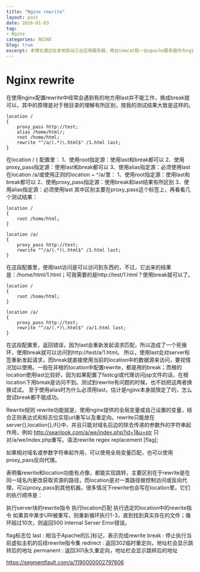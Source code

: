 ```yaml
---
title: "Nginx rewrite"
layout: post
date: 2016-01-03
tag:
- Nginx
categories: NGINX
blog: true
excerpt: 本博文通过在本地启动三台应用服务器，两台tomcat和一台apache服务器作为nginx服务器的分发机器。意在讲清upstream的简单使用。
---
```


# Nginx rewrite

在使用nginx配置rewrite中经常会遇到有的地方用last并不能工作，换成break就可以，其中的原理是对于根目录的理解有所区别，按我的测试结果大致是这样的。

```nginx
location /   
{    
    proxy_pass http://test;    
    alias /home/html/;    
    root /home/html;    
    rewrite "^/a/(.*)\.html$" /1.html last;    
}  
```

在location / { 配置里：
1、使用root指定源：使用last和break都可以
2、使用proxy_pass指定源：使用last和break都可以
3、使用alias指定源：必须使用last
在location /a/或使用正则的location ~ ^/a/里：
1、使用root指定源：使用last和break都可以
2、使用proxy_pass指定源：使用break和last结果有所区别
3、使用alias指定源：必须使用last
其中区别主要在proxy_pass这个标签上，再看看几个测试结果：

```nginx
location /    
{    
    root /home/html;    
}    
  
location /a/   
{    
    proxy_pass http://test;    
    rewrite "^/a/(.*)\.html$" /1.html last;    
}  
```

在这段配置里，使用last访问是可以访问到东西的，不过，它出来的结果是：/home/html/1.html；可我需要的是http://test/1.html？使用break就可以了。

```nginx
location /   
{    
    root /home/html;   
}    
    
location /a/   
{    
    proxy_pass http://test;    
    rewrite "^/a/(.*)\.html$" /a/1.html last;   
}  
```

在这段配置里，返回错误，因为last会重新发起请求匹配，所以造成了一个死循环，使用break就可以访问到http://test/a/1.html。
所以，使用last会对server标签重新发起请求，而break就直接使用当前的location中的数据源来访问，要视情况加以使用。一般在非根的location中配置rewrite，都是用的break；而根的location使用last比较好，因为如果配置了fastcgi或代理访问jsp文件的话，在根location下用break是访问不到。测试到rewrite有问题的时候，也不妨把这两者换换试试。
至于使用alias时为什么必须用last，估计是nginx本身就限定了的，怎么尝试break都不能成功。



Rewrite规则
rewrite功能就是，使用nginx提供的全局变量或自己设置的变量，结合正则表达式和标志位实现url重写以及重定向。rewrite只能放在server{},location{},if{}中，并且只能对域名后边的除去传递的参数外的字符串起作用，例如 http://seanlook.com/a/we/index.php?id=1&u=str 只对/a/we/index.php重写。语法rewrite regex replacement [flag];

如果相对域名或参数字符串起作用，可以使用全局变量匹配，也可以使用proxy_pass反向代理。

表明看rewrite和location功能有点像，都能实现跳转，主要区别在于rewrite是在同一域名内更改获取资源的路径，而location是对一类路径做控制访问或反向代理，可以proxy_pass到其他机器。很多情况下rewrite也会写在location里，它们的执行顺序是：

执行server块的rewrite指令
执行location匹配
执行选定的location中的rewrite指令
如果其中某步URI被重写，则重新循环执行1-3，直到找到真实存在的文件；循环超过10次，则返回500 Internal Server Error错误。


flag标志位
last : 相当于Apache的[L]标记，表示完成rewrite
break : 停止执行当前虚拟主机的后续rewrite指令集
redirect : 返回302临时重定向，地址栏会显示跳转后的地址
permanent : 返回301永久重定向，地址栏会显示跳转后的地址


https://segmentfault.com/a/1190000002797606